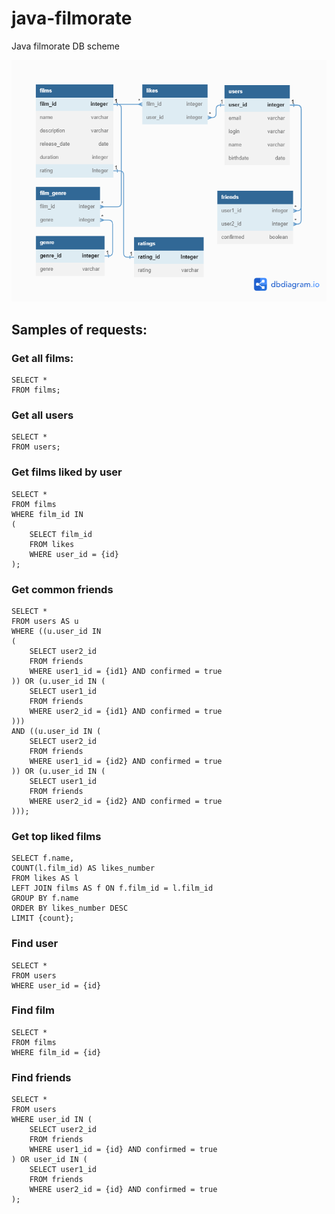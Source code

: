 # java-filmorate

Java filmorate DB scheme

<img src="image/ERDB.png">

## Samples of requests:

### Get all films:
~~~
SELECT *
FROM films;
~~~

### Get all users
~~~
SELECT *
FROM users;
~~~

### Get films liked by user
~~~
SELECT *
FROM films
WHERE film_id IN 
(
    SELECT film_id
    FROM likes
    WHERE user_id = {id}
);
~~~

### Get common friends
~~~
SELECT *
FROM users AS u
WHERE ((u.user_id IN
(
    SELECT user2_id
    FROM friends
    WHERE user1_id = {id1} AND confirmed = true
)) OR (u.user_id IN (
    SELECT user1_id
    FROM friends
    WHERE user2_id = {id1} AND confirmed = true
)))
AND ((u.user_id IN (
    SELECT user2_id
    FROM friends
    WHERE user1_id = {id2} AND confirmed = true
)) OR (u.user_id IN (
    SELECT user1_id
    FROM friends
    WHERE user2_id = {id2} AND confirmed = true
)));
~~~

### Get top liked films
~~~
SELECT f.name,
COUNT(l.film_id) AS likes_number
FROM likes AS l
LEFT JOIN films AS f ON f.film_id = l.film_id
GROUP BY f.name
ORDER BY likes_number DESC
LIMIT {count};
~~~

### Find user
~~~
SELECT *
FROM users
WHERE user_id = {id}
~~~

### Find film
~~~
SELECT *
FROM films
WHERE film_id = {id}
~~~

### Find friends
~~~
SELECT *
FROM users
WHERE user_id IN (
    SELECT user2_id
    FROM friends
    WHERE user1_id = {id} AND confirmed = true
) OR user_id IN (
    SELECT user1_id
    FROM friends
    WHERE user2_id = {id} AND confirmed = true
);
~~~